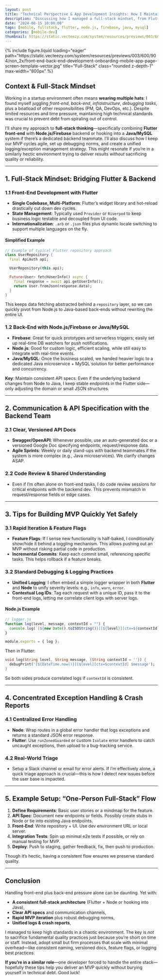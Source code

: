 ```yaml
---
layout: post
title: "Technical Perspective & App Development Insights: How I Maintained High Standards Despite Handling Both Front/Back-End Alone"
description: "Discussing how I managed a full-stack mindset, from Flutter front-end plus Node.js/Firebase back-end—or collaborating with Java/MySQL back-end teammates—and the tips for rapid MVP building, debugging standards, and unified logging/exception management."
date: "2024-08-15 10:00:00"
tags: [mobile, fullstack, flutter, node.js, firebase, java, mysql]
categories: [mobile-dev]
thumbnail: https://static.vecteezy.com/system/resources/previews/003/600/904/non_2x/front-end-back-end-development-onboarding-mobile-app-page-screen-template-vector.jpg
---
```


<div class="row">
  <div class="col-sm mt-3 mt-md-0 text-center">
    {% include figure.liquid
       loading="eager"
       path="https://static.vecteezy.com/system/resources/previews/003/600/904/non_2x/front-end-back-end-development-onboarding-mobile-app-page-screen-template-vector.jpg"
       title="Full-Stack"
       class="rounded z-depth-1"
       max-width="800px"
    %}
  </div>
</div>

## Context & Full-Stack Mindset

Working in a startup environment often means **wearing multiple hats**: I found myself juggling _front-end_, _back-end_, _infrastructure_, _debugging tasks_, plus a boatload of other responsibilities (PM, QA, DevOps, etc.). Despite limited resources and time pressure, maintaining high technical standards was crucial to prevent debt from spiraling out of control.

I’ll share my approach to **full-stack thinking**—specifically combining **Flutter front-end** with **Node.js/Firebase** backend or hooking into a **Java/MySQL** system if there’s a dedicated backend teammate. I’ll also discuss how I keep our MVP cycles agile, set up debugging norms, and create a unified logging/exception management strategy. This might resonate if you’re in a similarly hectic environment trying to deliver results _without_ sacrificing quality or reliability.

---

## 1. Full-Stack Mindset: Bridging Flutter & Backend

### 1.1 Front-End Development with Flutter

- **Single Codebase, Multi-Platform**: Flutter’s widget library and hot-reload drastically cut down dev cycles.
- **State Management**: Typically used `Provider` or `Riverpod` to keep business logic testable and decoupled from UI code.
- **Internationalization**: `.arb` or `.json` files plus dynamic locale switching to support multiple languages on the fly.

#### Simplified Example

```dart
// Example of typical Flutter repository approach
class UserRepository {
  final ApiAuth api;

  UserRepository(this.api);

  Future<User> fetchUserInfo() async {
    final response = await api.getUserInfo();
    return User.fromJson(response.data);
  }
}
```

This keeps data fetching abstracted behind a `repository` layer, so we can quickly pivot from Node.js to Java-based back-ends without rewriting the entire UI.

### 1.2 Back-End with Node.js/Firebase or Java/MySQL

- **Firebase**: Great for quick prototypes and serverless triggers; easily set up real-time DB watchers for push notifications.
- **Node.js**: Good for custom logic, efficient scaling, while still easy to integrate with real-time events.
- **Java/MySQL**: Once the business scaled, we handed heavier logic to a dedicated Java microservice + MySQL solution for better performance and concurrency.

**Key**: Maintain consistent API specs. Even if the underlying backend changes from Node to Java, I keep stable endpoints in the Flutter side—only adjusting the domain or small JSON structures.

---

## 2. Communication & API Specification with the Backend Team

### 2.1 Clear, Versioned API Docs

- **Swagger/OpenAPI**: Whenever possible, use an auto-generated doc or a versioned Google Doc specifying endpoints, request/response data.
- **Agile Sprints**: Weekly or daily stand-ups with backend teammates if the system is more complex (e.g., Java microservices). We clarify changes ASAP.

### 2.2 Code Review & Shared Understanding

- Even if I’m often alone on front-end tasks, I do code review sessions for critical endpoints with the backend dev. This prevents mismatch in request/response fields or edge cases.

---

## 3. Tips for Building MVP Quickly Yet Safely

### 3.1 Rapid Iteration & Feature Flags

- **Feature Flags**: If I sense new functionality is half-baked, I conditionally show/hide it behind a toggling mechanism. This allows pushing out an MVP without risking partial code in production.
- **Incremental Commits**: Keep each commit small, referencing specific tasks. This helps rollback if a feature breaks.

### 3.2 Standard Debugging & Logging Practices

- **Unified Logging**: I often embed a simple logger wrapper in both **Flutter** and **Node** to unify severity levels: e.g., `info`, `warn`, `error`.
- **Contextual Log IDs**: Tag each request with a unique ID, pass it to the front-end logs, letting me correlate client logs with server logs.

#### Node.js Example

```js
// logger.js
function log(level, message, contextId = "") {
  console.log(`[${new Date().toISOString()}][${level}][ctx=${contextId}] ${message}`);
}

module.exports = { log };
```

Then in Flutter:

```dart
void log(String level, String message, {String contextId = ''}) {
  debugPrint('[${DateTime.now()}][$level][ctx=$contextId] $message');
}
```

So both sides produce correlated logs if `contextId` is consistent.

---

## 4. Concentrated Exception Handling & Crash Reports

### 4.1 Centralized Error Handling

- **Node**: Wrap routes in a global error handler that logs exceptions and returns a standard JSON error response.
- **Flutter**: Use `runZonedGuarded` or custom `Isolate` error handlers to catch uncaught exceptions, then upload to a bug-tracking service.

### 4.2 Real-World Triage

- Setup a Slack channel or email for error alerts. If I’m effectively alone, a quick triage approach is crucial—this is how I detect new issues before the user base is impacted.

---

## 5. Example Setup: “One-Person Full-Stack” Flow

1. **Define Requirements**: Basic user stories or a mindmap for the feature.
2. **API Spec**: Document new endpoints or fields. Possibly create stubs in Node or tie into existing Java endpoints.
3. **Front-End**: Write repository + UI. Use dev environment URL or local server.
4. **Integration Tests**: Spin up minimal e2e tests if possible, or rely on manual testing for MVP.
5. **Deploy**: Push to staging, gather feedback, fix, then push to production.

Though it’s hectic, having a consistent flow ensures we preserve standard quality.

---

## Conclusion

Handling front-end plus back-end pressure alone can be daunting. Yet with:

- **A consistent full-stack architecture** (Flutter + Node or hooking into Java),
- **Clear API specs** and communication channels,
- **Rapid MVP iteration** plus robust debugging norms,
- **Unified logs & crash reports**,

I managed to keep high standards in a chaotic environment. The key is _not_ to sacrifice fundamental quality practices just because you’re short on time or staff. Instead, adopt small but firm processes that scale with minimal overhead—like consistent naming, versioned docs, feature flags, or logging best practices.

**If you’re in a similar role**—one developer forced to handle the entire stack—hopefully these tips help you deliver an MVP quickly without burying yourself in technical debt. Good luck!

